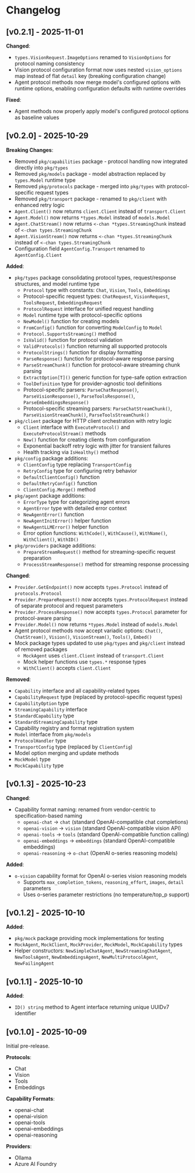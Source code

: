 # Changelog

## [v0.2.1] - 2025-11-01

**Changed**:
- `types.VisionRequest.ImageOptions` renamed to `VisionOptions` for protocol naming consistency
- Vision protocol configuration format now uses nested `vision_options` map instead of flat `detail` key (breaking configuration change)
- Agent protocol methods now merge model's configured options with runtime options, enabling configuration defaults with runtime overrides

**Fixed**:
- Agent methods now properly apply model's configured protocol options as baseline values

## [v0.2.0] - 2025-10-29

**Breaking Changes**:
- Removed `pkg/capabilities` package - protocol handling now integrated directly into `pkg/types`
- Removed `pkg/models` package - model abstraction replaced by `types.Model` runtime type
- Removed `pkg/protocols` package - merged into `pkg/types` with protocol-specific request types
- Removed `pkg/transport` package - renamed to `pkg/client` with enhanced retry logic
- `Agent.Client()` now returns `client.Client` instead of `transport.Client`
- `Agent.Model()` now returns `*types.Model` instead of `models.Model`
- `Agent.ChatStream()` now returns `<-chan *types.StreamingChunk` instead of `<-chan types.StreamingChunk`
- `Agent.VisionStream()` now returns `<-chan *types.StreamingChunk` instead of `<-chan types.StreamingChunk`
- Configuration field `AgentConfig.Transport` renamed to `AgentConfig.Client`

**Added**:
- `pkg/types` package consolidating protocol types, request/response structures, and model runtime type
  - `Protocol` type with constants: `Chat`, `Vision`, `Tools`, `Embeddings`
  - Protocol-specific request types: `ChatRequest`, `VisionRequest`, `ToolsRequest`, `EmbeddingsRequest`
  - `ProtocolRequest` interface for unified request handling
  - `Model` runtime type with protocol-specific options
  - `NewModel()` function for creating models
  - `FromConfig()` function for converting `ModelConfig` to `Model`
  - `Protocol.SupportsStreaming()` method
  - `IsValid()` function for protocol validation
  - `ValidProtocols()` function returning all supported protocols
  - `ProtocolStrings()` function for display formatting
  - `ParseResponse()` function for protocol-aware response parsing
  - `ParseStreamChunk()` function for protocol-aware streaming chunk parsing
  - `ExtractOption[T]()` generic function for type-safe option extraction
  - `ToolDefinition` type for provider-agnostic tool definitions
  - Protocol-specific parsers: `ParseChatResponse()`, `ParseVisionResponse()`, `ParseToolsResponse()`, `ParseEmbeddingsResponse()`
  - Protocol-specific streaming parsers: `ParseChatStreamChunk()`, `ParseVisionStreamChunk()`, `ParseToolsStreamChunk()`
- `pkg/client` package for HTTP client orchestration with retry logic
  - `Client` interface with `ExecuteProtocol()` and `ExecuteProtocolStream()` methods
  - `New()` function for creating clients from configuration
  - Exponential backoff retry logic with jitter for transient failures
  - Health tracking via `IsHealthy()` method
- `pkg/config` package additions:
  - `ClientConfig` type replacing `TransportConfig`
  - `RetryConfig` type for configuring retry behavior
  - `DefaultClientConfig()` function
  - `DefaultRetryConfig()` function
  - `ClientConfig.Merge()` method
- `pkg/agent` package additions:
  - `ErrorType` type for categorizing agent errors
  - `AgentError` type with detailed error context
  - `NewAgentError()` function
  - `NewAgentInitError()` helper function
  - `NewAgentLLMError()` helper function
  - Error option functions: `WithCode()`, `WithCause()`, `WithName()`, `WithClient()`, `WithID()`
- `pkg/providers` package additions:
  - `PrepareStreamRequest()` method for streaming-specific request preparation
  - `ProcessStreamResponse()` method for streaming response processing

**Changed**:
- `Provider.GetEndpoint()` now accepts `types.Protocol` instead of `protocols.Protocol`
- `Provider.PrepareRequest()` now accepts `types.ProtocolRequest` instead of separate protocol and request parameters
- `Provider.ProcessResponse()` now accepts `types.Protocol` parameter for protocol-aware parsing
- `Provider.Model()` now returns `*types.Model` instead of `models.Model`
- Agent protocol methods now accept variadic options: `Chat()`, `ChatStream()`, `Vision()`, `VisionStream()`, `Tools()`, `Embed()`
- Mock package types updated to use `pkg/types` and `pkg/client` instead of removed packages
  - `MockAgent` uses `client.Client` instead of `transport.Client`
  - Mock helper functions use `types.*` response types
  - `WithClient()` accepts `client.Client`

**Removed**:
- `Capability` interface and all capability-related types
- `CapabilityRequest` type (replaced by protocol-specific request types)
- `CapabilityOption` type
- `StreamingCapability` interface
- `StandardCapability` type
- `StandardStreamingCapability` type
- Capability registry and format registration system
- `Model` interface from `pkg/models`
- `ProtocolHandler` type
- `TransportConfig` type (replaced by `ClientConfig`)
- Model option merging and update methods
- `MockModel` type
- `MockCapability` type

## [v0.1.3] - 2025-10-23

**Changed**:
- Capability format naming: renamed from vendor-centric to specification-based naming
  - `openai-chat` → `chat` (standard OpenAI-compatible chat completions)
  - `openai-vision` → `vision` (standard OpenAI-compatible vision API)
  - `openai-tools` → `tools` (standard OpenAI-compatible function calling)
  - `openai-embeddings` → `embeddings` (standard OpenAI-compatible embeddings)
  - `openai-reasoning` → `o-chat` (OpenAI o-series reasoning models)

**Added**:
- `o-vision` capability format for OpenAI o-series vision reasoning models
  - Supports `max_completion_tokens`, `reasoning_effort`, `images`, `detail` parameters
  - Uses o-series parameter restrictions (no temperature/top_p support)

## [v0.1.2] - 2025-10-10

**Added**:
- `pkg/mock` package providing mock implementations for testing
- `MockAgent`, `MockClient`, `MockProvider`, `MockModel`, `MockCapability` types
- Helper constructors: `NewSimpleChatAgent`, `NewStreamingChatAgent`, `NewToolsAgent`, `NewEmbeddingsAgent`, `NewMultiProtocolAgent`, `NewFailingAgent`

## [v0.1.1] - 2025-10-10

**Added**:
- `ID() string` method to Agent interface returning unique UUIDv7 identifier

## [v0.1.0] - 2025-10-09

Initial pre-release.

**Protocols**:
- Chat
- Vision
- Tools
- Embeddings

**Capability Formats**:
- openai-chat
- openai-vision
- openai-tools
- openai-embeddings
- openai-reasoning

**Providers**:
- Ollama
- Azure AI Foundry
